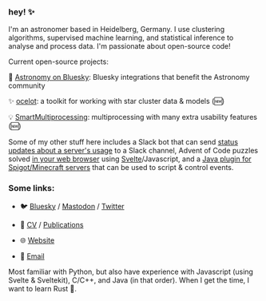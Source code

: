 ### hey! ✨

I'm an astronomer based in Heidelberg, Germany. I use clustering algorithms, supervised machine learning, and statistical inference to analyse and process data. I'm passionate about open-source code!

Current open-source projects:

🔭 [Astronomy on Bluesky](https://github.com/bluesky-astronomy): Bluesky integrations that benefit the Astronomy community

✨ [ocelot](https://github.com/emilyhunt/ocelot): a toolkit for working with star cluster data & models (🆕)

💡 [SmartMultiprocessing](https://github.com/emilyhunt/smartmultiprocessing): multiprocessing with many extra usability features (🆕)

Some of my other stuff here includes a Slack bot that can send [status updates about a server's usage](https://github.com/emilyhunt/lsw-slackbot) to a Slack channel, Advent of Code puzzles solved [in your web browser](https://aoc.emilydoesastro.com/) using [Svelte](https://svelte.dev/)/Javascript, and a [Java plugin for Spigot/Minecraft servers](https://github.com/emilyhunt/ScenarioGen) that can be used to script & control events.

### Some links:

- 🐦 [Bluesky](https://bsky.app/profile/emily.space) / [Mastodon](https://mstdn.social/@emilydoesastro) / [Twitter](https://twitter.com/emilydoesastro)

- 📃 [CV](https://cv.emily.space) / [Publications](https://ui.adsabs.harvard.edu/search/q=orcid%3A0000-0002-5555-8058&sort=date+desc)

- 🌐 [Website](https://emily.space)

- 📧 [Email](mailto:ehunt@lsw.uni-heidelberg.de)

Most familiar with Python, but also have experience with Javascript (using Svelte & Sveltekit), C/C++, and Java (in that order). When I get the time, I want to learn Rust 🦀.
